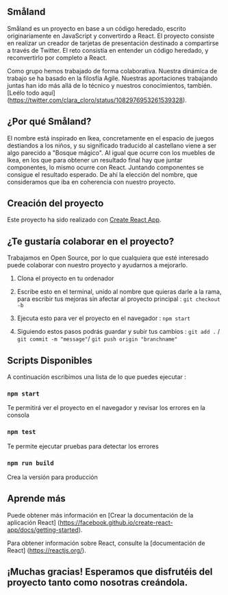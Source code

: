 ## Småland

Småland es un proyecto en base a un código heredado, escrito originariamente en JavaScript y convertirdo a React.
El proyecto consiste en realizar un creador de tarjetas de presentación destinado a compartirse a través de Twitter.
El reto consistía en entender un código heredado, y reconvertirlo por completo a React.

Como grupo hemos trabajado de forma colaborativa. Nuestra dinámica de trabajo se ha basado en la filosfía Agile. Nuestras aportaciones trabajando juntas han ido más allá de lo técnico y nuestros conocimientos, también. 
[Leélo todo aquí] (https://twitter.com/clara_cloro/status/1082976953261539328). 

## ¿Por qué Småland?

El nombre está inspirado en Ikea, concretamente en el espacio de juegos destiandos a los niños, y su significado traducido al castellano viene a ser algo parecido a "Bosque mágico".
Al igual que ocurre con los muebles de Ikea, en los que para obtener un resultado final hay que juntar componentes, lo mismo ocurre con React. Juntando componentes se consigue el resultado esperado.
De ahí la elección del nombre, que consideramos que iba en coherencia con nuestro proyecto.


## Creación del proyecto

Este proyecto ha sido realizado con [Create React App](https://github.com/facebook/create-react-app).

## ¿Te gustaría colaborar en el proyecto?

Trabajamos en Open Source, por lo que cualquiera que esté interesado puede colaborar con nuestro proyecto y ayudarnos a mejorarlo.

1. Clona el proyecto en tu ordenador


2. Escribe esto en el terminal, unido al nombre que quieras darle a la rama, para escribir tus mejoras sin afectar al proyecto principal :
`git checkout -b` 


3. Ejecuta esto para ver el proyecto en el navegador :
`npm start`


4. Siguiendo estos pasos podrás guardar y subir tus cambios :
`git add .` /
`git commit -m "message"`/
`git push origin "branchname"`




## Scripts Disponibles

A continuación escribimos una lista de lo que puedes ejecutar :

### `npm start`

Te permitirá ver el proyecto en el navegador y revisar los errores en la consola

### `npm test`

Te permite ejecutar pruebas para detectar los errores

### `npm run build`

Crea la versión para producción



## Aprende más

Puede obtener más información en [Crear la documentación de la aplicación React] (https://facebook.github.io/create-react-app/docs/getting-started).

Para obtener información sobre React, consulte la [documentación de React] (https://reactjs.org/).



## ¡Muchas gracias! Esperamos que disfrutéis del proyecto tanto como nosotras creándola.
